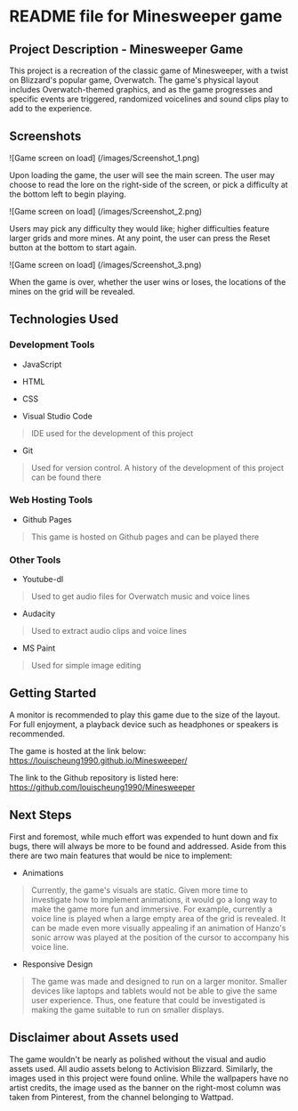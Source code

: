# README file for Minesweeper game

## Project Description - Minesweeper Game

This project is a recreation of the classic game of Minesweeper, with a twist on Blizzard's popular game, Overwatch. The game's physical layout includes Overwatch-themed graphics, and as the game progresses and specific events are triggered, randomized voicelines and sound clips play to add to the experience.


## Screenshots

![Game screen on load] (/images/Screenshot_1.png)

Upon loading the game, the user will see the main screen. The user may choose to read the lore on the right-side of the screen, or pick a difficulty at the bottom left to begin playing.

![Game screen on load] (/images/Screenshot_2.png)

Users may pick any difficulty they would like; higher difficulties feature larger grids and more mines. At any point, the user can press the Reset button at the bottom to start again.

![Game screen on load] (/images/Screenshot_3.png)

When the game is over, whether the user wins or loses, the locations of the mines on the grid will be revealed.


## Technologies Used

### Development Tools

* JavaScript
* HTML
* CSS

* Visual Studio Code

> IDE used for the development of this project

* Git

> Used for version control. A history of the development of this project can be found there


### Web Hosting Tools

* Github Pages

> This game is hosted on Github pages and can be played there


### Other Tools

* Youtube-dl

> Used to get audio files for Overwatch music and voice lines

* Audacity

> Used to extract audio clips and voice lines

* MS Paint

> Used for simple image editing


## Getting Started

A monitor is recommended to play this game due to the size of the layout. For full enjoyment, a playback device such as headphones or speakers is recommended.

The game is hosted at the link below:
https://louischeung1990.github.io/Minesweeper/

The link to the Github repository is listed here:
https://github.com/louischeung1990/Minesweeper


## Next Steps

First and foremost, while much effort was expended to hunt down and fix bugs, there will always be more to be found and addressed. Aside from this there are two main features that would be nice to implement:

* Animations

> Currently, the game's visuals are static. Given more time to investigate how to implement animations, it would go a long way to make the game more fun and immersive. For example, currently a voice line is played when a large empty area of the grid is revealed. It can be made even more visually appealing if an animation of Hanzo's sonic arrow was played at the position of the cursor to accompany his voice line.

* Responsive Design

> The game was made and designed to run on a larger monitor. Smaller devices like laptops and tablets would not be able to give the same user experience. Thus, one feature that could be investigated is making the game suitable to run on smaller displays.


## Disclaimer about Assets used

The game wouldn't be nearly as polished without the visual and audio assets used. All audio assets belong to Activision Blizzard. Similarly, the images used in this project were found online. While the wallpapers have no artist credits, the image used as the banner on the right-most column was taken from Pinterest, from the channel belonging to Wattpad.